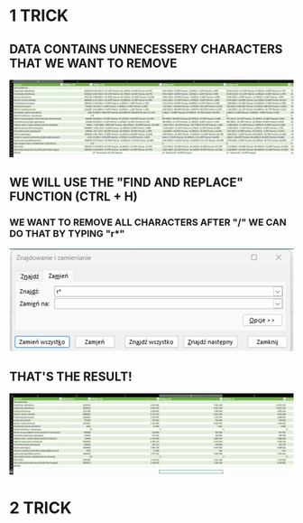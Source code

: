 # 1 TRICK
## DATA CONTAINS UNNECESSERY CHARACTERS THAT WE WANT TO REMOVE
![12345](1_1_Image.png)

## WE WILL USE THE "FIND AND REPLACE" FUNCTION (CTRL + H)
### WE WANT TO REMOVE ALL CHARACTERS AFTER "/" WE CAN DO THAT BY TYPING "r*" 
![12345](1_2_Image.png)
## THAT'S THE RESULT!

![12345](1_3_Image.png)

# 2 TRICK
